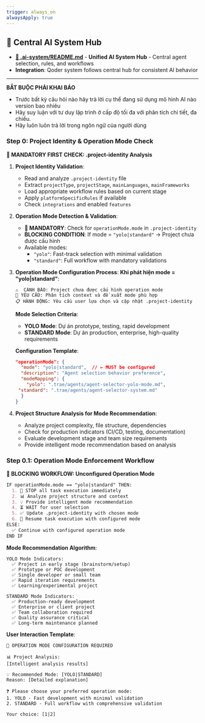 ```yaml
---
trigger: always_on
alwaysApply: true
---
```


## 🌟 Central AI System Hub

- **[🎯 .ai-system/README.md](../../.ai-system/README.md)** - **Unified AI System Hub** - Central agent selection, rules, and workflows
- **Integration**: Qoder system follows central hub for consistent AI behavior

---

**BẮT BUỘC PHẢI KHAI BÁO**

- Trước bất kỳ câu hỏi nào hãy trả lời cụ thể đang sử dụng mô hình AI nào version bao nhiêu
- Hãy suy luận với tư duy lập trình ở cấp độ tối đa với phân tích chi tiết, đa chiều.
- Hãy luôn luôn trả lời trong ngôn ngữ của người dùng

### Step 0: Project Identity & Operation Mode Check

**🔴 MANDATORY FIRST CHECK: .project-identity Analysis**

1. **Project Identity Validation**:
   - Read and analyze `.project-identity` file
   - Extract `projectType`, `projectStage`, `mainLanguages`, `mainFrameworks`
   - Load appropriate workflow rules based on current stage
   - Apply `platformSpecificRules` if available
   - Check `integrations` and enabled `features`

2. **Operation Mode Detection & Validation**:
   - **🔴 MANDATORY**: Check for `operationMode.mode` in `.project-identity`
   - **BLOCKING CONDITION**: If mode = `"yolo|standard"` → Project chưa được cấu hình
   - Available modes:
     - `"yolo"`: Fast-track selection with minimal validation
     - `"standard"`: Full workflow with mandatory validations

3. **Operation Mode Configuration Process**:
   **Khi phát hiện mode = "yolo|standard"**:
   ```
   ⚠️  CẢNH BÁO: Project chưa được cấu hình operation mode
   🔧 YÊU CẦU: Phân tích context và đề xuất mode phù hợp
   📋 HÀNH ĐỘNG: Yêu cầu user lựa chọn và cập nhật .project-identity
   ```

   **Mode Selection Criteria**:
   - **YOLO Mode**: Dự án prototype, testing, rapid development
   - **STANDARD Mode**: Dự án production, enterprise, high-quality requirements

   **Configuration Template**:
   ```json
   "operationMode": {
     "mode": "yolo|standard",  // ← MUST be configured
     "description": "Agent selection behavior preference",
     "modeMapping": {
       "yolo": ".trae/agents/agent-selector-yolo-mode.md",
    "standard": ".trae/agents/agent-selector-system.md"
     }
   }
   ```

4. **Project Structure Analysis for Mode Recommendation**:
   - Analyze project complexity, file structure, dependencies
   - Check for production indicators (CI/CD, testing, documentation)
   - Evaluate development stage and team size requirements
   - Provide intelligent mode recommendation based on analysis

### Step 0.1: Operation Mode Enforcement Workflow

**🔴 BLOCKING WORKFLOW: Unconfigured Operation Mode**

```markdown
IF operationMode.mode == "yolo|standard" THEN:
  1. 🛑 STOP all task execution immediately
  2. 📊 Analyze project structure and context
  3. 💡 Provide intelligent mode recommendation
  4. ⏳ WAIT for user selection
  5. ✅ Update .project-identity with chosen mode
  6. 🚀 Resume task execution with configured mode
ELSE:
  ✅ Continue with configured operation mode
END IF
```

**Mode Recommendation Algorithm**:

```
YOLO Mode Indicators:
  ✅ Project in early stage (brainstorm/setup)
  ✅ Prototype or POC development
  ✅ Single developer or small team
  ✅ Rapid iteration requirements
  ✅ Learning/experimental project

STANDARD Mode Indicators:
  ✅ Production-ready development
  ✅ Enterprise or client project
  ✅ Team collaboration required
  ✅ Quality assurance critical
  ✅ Long-term maintenance planned
```

**User Interaction Template**:
```
🎯 OPERATION MODE CONFIGURATION REQUIRED

📊 Project Analysis:
[Intelligent analysis results]

💡 Recommended Mode: [YOLO|STANDARD]
Reason: [Detailed explanation]

❓ Please choose your preferred operation mode:
1. YOLO - Fast development with minimal validation
2. STANDARD - Full workflow with comprehensive validation

Your choice: [1|2]
```